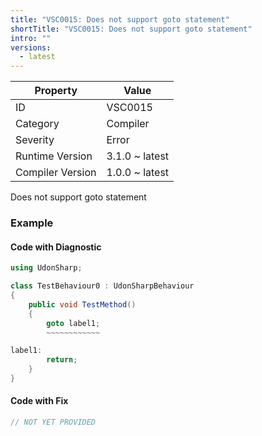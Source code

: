 ```yaml
---
title: "VSC0015: Does not support goto statement"
shortTitle: "VSC0015: Does not support goto statement"
intro: ""
versions:
  - latest
---
```


| Property         | Value          |
| ---------------- | -------------- |
| ID               | VSC0015        |
| Category         | Compiler       |
| Severity         | Error          |
| Runtime Version  | 3.1.0 ~ latest |
| Compiler Version | 1.0.0 ~ latest |

Does not support goto statement

### Example

#### Code with Diagnostic

```csharp
using UdonSharp;

class TestBehaviour0 : UdonSharpBehaviour
{
    public void TestMethod()
    {
        goto label1;
        ~~~~~~~~~~~~

label1:
        return;
    }
}
```

#### Code with Fix

```csharp
// NOT YET PROVIDED
```
